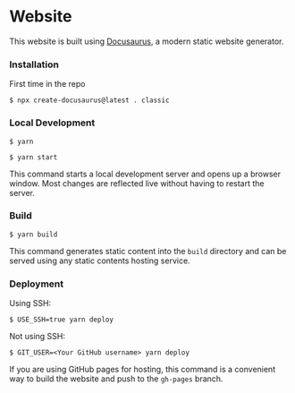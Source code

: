 # Website

This website is built using [Docusaurus](https://docusaurus.io/), a modern static website generator.

### Installation

First time in the repo

```
$ npx create-docusaurus@latest . classic
```

### Local Development

```
$ yarn
```

```
$ yarn start
```

This command starts a local development server and opens up a browser window. Most changes are reflected live without having to restart the server.

### Build

```
$ yarn build
```

This command generates static content into the `build` directory and can be served using any static contents hosting service.

### Deployment

Using SSH:

```
$ USE_SSH=true yarn deploy
```

Not using SSH:

```
$ GIT_USER=<Your GitHub username> yarn deploy
```

If you are using GitHub pages for hosting, this command is a convenient way to build the website and push to the `gh-pages` branch.
